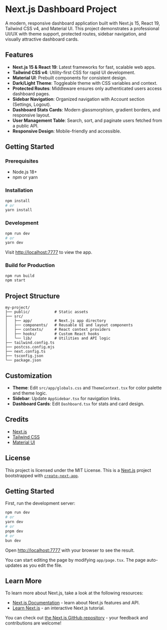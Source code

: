 # Next.js Dashboard Project

A modern, responsive dashboard application built with Next.js 15, React 19, Tailwind CSS v4, and Material UI. This project demonstrates a professional UI/UX with theme support, protected routes, sidebar navigation, and visually attractive dashboard cards.

## Features

- **Next.js 15 & React 19**: Latest frameworks for fast, scalable web apps.
- **Tailwind CSS v4**: Utility-first CSS for rapid UI development.
- **Material UI**: Prebuilt components for consistent design.
- **Dark/Light Theme**: Toggleable theme with CSS variables and context.
- **Protected Routes**: Middleware ensures only authenticated users access dashboard pages.
- **Sidebar Navigation**: Organized navigation with Account section (Settings, Logout).
- **Dashboard Stats Cards**: Modern glassmorphism, gradient borders, and responsive layout.
- **User Management Table**: Search, sort, and paginate users fetched from a public API.
- **Responsive Design**: Mobile-friendly and accessible.

## Getting Started

### Prerequisites
- Node.js 18+
- npm or yarn

### Installation
```bash
npm install
# or
yarn install
```

### Development
```bash
npm run dev
# or
yarn dev
```
Visit [http://localhost:7777](http://localhost:7777) to view the app.

### Build for Production
```bash
npm run build
npm start
```

## Project Structure
```
my-project/
├── public/           # Static assets
├── src/
│   ├── app/          # Next.js app directory
│   ├── components/   # Reusable UI and layout components
│   ├── contexts/     # React context providers
│   ├── hooks/        # Custom React hooks
│   └── lib/          # Utilities and API logic
├── tailwind.config.ts
├── postcss.config.mjs
├── next.config.ts
├── tsconfig.json
└── package.json
```

## Customization
- **Theme**: Edit `src/app/globals.css` and `ThemeContext.tsx` for color palette and theme logic.
- **Sidebar**: Update `AppSidebar.tsx` for navigation links.
- **Dashboard Cards**: Edit `Dashboard.tsx` for stats and card design.

## Credits
- [Next.js](https://nextjs.org/)
- [Tailwind CSS](https://tailwindcss.com/)
- [Material UI](https://mui.com/)

## License
This project is licensed under the MIT License.
This is a [Next.js](https://nextjs.org) project bootstrapped with [`create-next-app`](https://nextjs.org/docs/app/api-reference/cli/create-next-app).

## Getting Started

First, run the development server:

```bash
npm run dev
# or
yarn dev
# or
pnpm dev
# or
bun dev
```

Open [http://localhost:7777](http://localhost:7777) with your browser to see the result.

You can start editing the page by modifying `app/page.tsx`. The page auto-updates as you edit the file.


## Learn More

To learn more about Next.js, take a look at the following resources:

- [Next.js Documentation](https://nextjs.org/docs) - learn about Next.js features and API.
- [Learn Next.js](https://nextjs.org/learn) - an interactive Next.js tutorial.

You can check out [the Next.js GitHub repository](https://github.com/Deepshikha2625/creative-dashboard) - your feedback and contributions are welcome!

